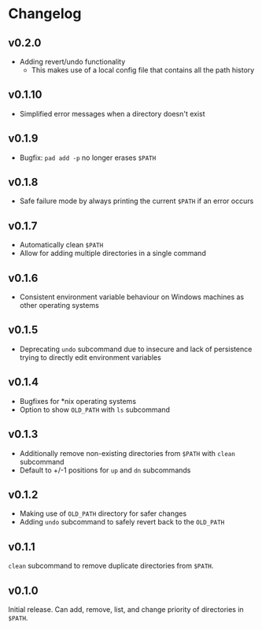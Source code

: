 # Changelog

## v0.2.0

- Adding revert/undo functionality
  - This makes use of a local config file that contains all the path history

## v0.1.10

- Simplified error messages when a directory doesn't exist

## v0.1.9

- Bugfix: `pad add -p` no longer erases `$PATH`

## v0.1.8

- Safe failure mode by always printing the current `$PATH` if an error occurs

## v0.1.7

- Automatically clean `$PATH`
- Allow for adding multiple directories in a single command

## v0.1.6

- Consistent environment variable behaviour on Windows machines as other operating systems

## v0.1.5

- Deprecating `undo` subcommand due to insecure and lack of persistence trying to directly edit environment variables

## v0.1.4

- Bugfixes for *nix operating systems
- Option to show `OLD_PATH` with `ls` subcommand

## v0.1.3

- Additionally remove non-existing directories from `$PATH` with `clean` subcommand
- Default to +/-1 positions for `up` and `dn` subcommands

## v0.1.2

- Making use of `OLD_PATH` directory for safer changes
- Adding `undo` subcommand to safely revert back to the `OLD_PATH`

## v0.1.1

`clean` subcommand to remove duplicate directories from `$PATH`.

## v0.1.0

Initial release.
Can add, remove, list, and change priority of directories in `$PATH`.
